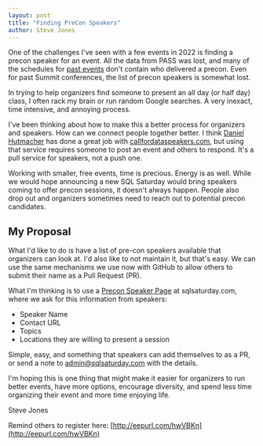 ```yaml
---
layout: post
title: "Finding PreCon Speakers"
author: Steve Jones
---
```

One of the challenges I've seen with a few events in 2022 is finding a precon speaker for an event. All the data from PASS was lost, and many of the schedules for [past events](https://sqlsaturday.com/past/) don't contain who delivered a precon. Even for past Summit conferences, the list of precon speakers is somewhat lost.

In trying to help organizers find someone to present an all day (or half day) class, I often rack my brain or run random Google searches. A very inexact, time intensive, and annoying process. 

I've been thinking about how to make this a better process for organizers and speakers. How can we connect people together better. I think [Daniel Hutmacher](https://sqlsunday.com/) has done a great job with [callfordataspeakers.com](https://callfordataspeakers.com/), but using that service requires someone to post an event and others to respond. It's a pull service for speakers, not a push one.

Working with smaller, free events, time is precious. Energy is as well. While we would hope announcing a new SQL Saturday would bring speakers coming to offer precon sessions, it doesn't always happen. People also drop out and organizers sometimes need to reach out to potential precon candidates.

## My Proposal

What I'd like to do is have a list of pre-con speakers available that organizers can look at. I'd also like to not maintain it, but that's easy. We can use the same mechanisms we use now with GitHub to allow others to submit their name as a Pull Request (PR).

What I'm thinking is to use a [Precon Speaker Page](https://sqlsaturday.com/preconspeaker/) at sqlsaturday.com, where we ask for this information from speakers:
- Speaker Name
- Contact URL
- Topics
- Locations they are willing to present a session

Simple, easy, and something that speakers can add themselves to as a PR, or send a note to admin@sqlsaturday.com with the details.

I'm hoping this is one thing that might make it easier for organizers to run better events, have more options, encourage diversity, and spend less time organizing their event and more time enjoying life.

Steve Jones

Remind others to register here: [http://eepurl.com/hwVBKn](http://eepurl.com/hwVBKn)
